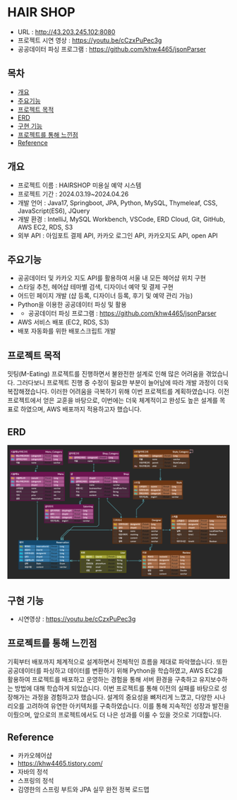 # HAIR SHOP
* URL : http://43.203.245.102:8080
* 프로젝트 시연 영상 : https://youtu.be/cCzxPuPec3g
* 공공데이터 파싱 프로그램 : https://github.com/khw4465/jsonParser

## 목차
* [개요](#개요)
* [주요기능](#주요기능)
* [프로젝트 목적](#프로젝트_목적)
* [ERD](#ERD)
* [구현 기능](#구현_기능)
* [프로젝트를 통해 느낀점](#프로젝트를_통해_느낀점)
* [Reference](#Reference)

## 개요
* 프로젝트 이름 : HAIRSHOP 미용실 예약 시스템
* 프로젝트 기간 : 2024.03.19~2024.04.26
* 개발 언어 : Java17, Springboot, JPA, Python, MySQL, Thymeleaf, CSS, JavaScript(ES6), JQuery
* 개발 환경 : IntelliJ, MySQL Workbench, VSCode, ERD Cloud, Git, GitHub, AWS EC2, RDS, S3
* 외부 API : 아임포트 결제 API, 카카오 로그인 API, 카카오지도 API, open API

## 주요기능
* 공공데이터 및 카카오 지도 API를 활용하여 서울 내 모든 헤어샵 위치 구현
* 스타일 추천, 헤어샵 테마별 검색, 디자이너 예약 및 결제 구현
* 어드민 페이지 개발 (샵 등록, 디자이너 등록, 후기 및 예약 관리 가능)
* Python을 이용한 공공데이터 파싱 및 활용
* * 공공데이터 파싱 프로그램 : https://github.com/khw4465/jsonParser
* AWS 서비스 배포 (EC2, RDS, S3)
* 배포 자동화를 위한 배포스크립트 개발

## 프로젝트 목적
밋팅(M-Eating) 프로젝트를 진행하면서 불완전한 설계로 인해 많은 어려움을 겪었습니다.
그러다보니 프로젝트 진행 중 수정이 필요한 부분이 늘어남에 따라 개발 과정이 더욱 복잡해졌습니다.
이러한 어려움을 극복하기 위해 이번 프로젝트를 계획하였습니다. 이전 프로젝트에서 얻은 교훈을 바탕으로, 이번에는 더욱 체계적이고 완성도 높은 설계를 목표로 하였으며, AWS 배포까지 적용하고자 했습니다.

## ERD
![ERD](https://github.com/khw4465/hairshop/blob/main/hairshop-erd.png)

## 구현 기능
* 시연영상 : https://youtu.be/cCzxPuPec3g

## 프로젝트를 통해 느낀점
기획부터 배포까지 체계적으로 설계하면서 전체적인 흐름을 제대로 파악했습니다.
또한 공공데이터를 파싱하고 데이터를 변환하기 위해 Python을 학습하였고, AWS EC2를 활용하여 프로젝트를 배포하고 운영하는 경험을 통해 서버 환경을 구축하고 유지보수하는 방법에 대해 학습하게 되었습니다.
이번 프로젝트를 통해 이전의 실패를 바탕으로 성장해가는 과정을 경험하고자 했습니다. 설계의 중요성을 뼈저리게 느꼈고, 다양한 시나리오를 고려하여 유연한 아키텍처를 구축하였습니다.
이를 통해 지속적인 성장과 발전을 이뤘으며, 앞으로의 프로젝트에서도 더 나은 성과를 이룰 수 있을 것으로 기대합니다.

## Reference
* 카카오헤어샵
* https://khw4465.tistory.com/
* 자바의 정석
* 스프링의 정석
* 김영한의 스프링 부트와 JPA 실무 완전 정복 로드맵
